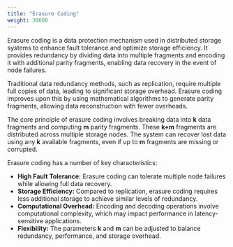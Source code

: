 ```yaml
---
title: "Erasure Coding"
weight: 30600
---
```


Erasure coding is a data protection mechanism used in distributed storage systems to enhance fault tolerance and
optimize storage efficiency. It provides redundancy by dividing data into multiple fragments and encoding it with
additional parity fragments, enabling data recovery in the event of node failures.

Traditional data redundancy methods, such as replication, require multiple full copies of data, leading to significant
storage overhead. Erasure coding improves upon this by using mathematical algorithms to generate parity fragments,
allowing data reconstruction with fewer overheads.

The core principle of erasure coding involves breaking data into **k** data fragments and computing **m** parity
fragments. These **k+m** fragments are distributed across multiple storage nodes. The system can recover lost data using
any **k** available fragments, even if up to **m** fragments are missing or corrupted.

Erasure coding has a number of key characteristics:

- **High Fault Tolerance:** Erasure coding can tolerate multiple node failures while allowing full data recovery.
- **Storage Efficiency:** Compared to replication, erasure coding requires less additional storage to achieve similar levels of redundancy.
- **Computational Overhead:** Encoding and decoding operations involve computational complexity, which may impact performance in latency-sensitive applications.
- **Flexibility:** The parameters **k** and **m** can be adjusted to balance redundancy, performance, and storage overhead.
